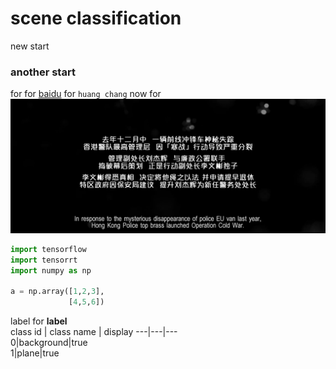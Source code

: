 # scene classification
new start 
### another start 
for
for 
[baidu](https://www.baidu.com)
for `huang chang` now
for ![](https://github.com/huang-chang/Scene-classification/blob/master/image/470.jpg)
```python
import tensorflow
import tensorrt
import numpy as np

a = np.array([1,2,3],
             [4,5,6])
```
label for **label**   
class id | class name | display 
---|---|---  
0|background|true    
1|plane|true  
